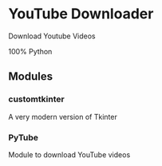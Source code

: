 # YouTube Downloader
Download Youtube Videos

100% Python

## Modules
### customtkinter
A very modern version of Tkinter
### PyTube
Module to download YouTube videos
